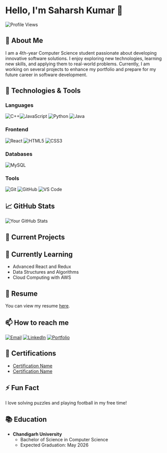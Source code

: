 # Hello, I'm Saharsh Kumar 👋

![Profile Views](https://komarev.com/ghpvc/?username=SaHaRsH45&color=blue)

## 🚀 About Me

I am a 4th-year Computer Science student passionate about developing innovative software solutions. I enjoy exploring new technologies, learning new skills, and applying them to real-world problems. Currently, I am working on several projects to enhance my portfolio and prepare for my future career in software development.

## 🔧 Technologies & Tools

### Languages
![C++](https://img.shields.io/badge/-C++-05122A?style=flat&logo=cplusplus)![JavaScript](https://img.shields.io/badge/-JavaScript-05122A?style=flat&logo=javascript) ![Python](https://img.shields.io/badge/-Python-05122A?style=flat&logo=python)  ![Java](https://img.shields.io/badge/-Java-05122A?style=flat&logo=java)

### Frontend
![React](https://img.shields.io/badge/-React-05122A?style=flat&logo=react) ![HTML5](https://img.shields.io/badge/-HTML5-05122A?style=flat&logo=html5) ![CSS3](https://img.shields.io/badge/-CSS3-05122A?style=flat&logo=css3) 


### Databases
 ![MySQL](https://img.shields.io/badge/-MySQL-05122A?style=flat&logo=mysql)

### Tools
![Git](https://img.shields.io/badge/-Git-05122A?style=flat&logo=git) ![GitHub](https://img.shields.io/badge/-GitHub-05122A?style=flat&logo=github) ![VS Code](https://img.shields.io/badge/-VS_Code-05122A?style=flat&logo=visual-studio-code) 

## 📈 GitHub Stats

![Your GitHub Stats](https://github-readme-stats.vercel.app/api?username=SaHaRsH45&show_icons=true&theme=radical)

## 🔭 Current Projects


## 🌱 Currently Learning

- Advanced React and Redux
- Data Structures and Algorithms
- Cloud Computing with AWS

## 💼 Resume

You can view my resume [here](link-to-your-resume).

## 📫 How to reach me

[![Email](https://img.shields.io/badge/-shekharchd12@gmail.com-05122A?style=flat&logo=gmail)](mailto:saharshkumar45@gmail.com)
[![LinkedIn](https://img.shields.io/badge/-LinkedIn-05122A?style=flat&logo=linkedin)](https://www.linkedin.com/in/saharsh45/)
[![Portfolio](https://img.shields.io/badge/-Portfolio-05122A?style=flat&logo=internet-explorer)](https://codolio.com/profile/Saharsh_kumar45)

## 📄 Certifications

- [Certification Name](link-to-certificate)
- [Certification Name](link-to-certificate)

## ⚡ Fun Fact

I love solving puzzles and playing football in my free time!

## 📚 Education

- **Chandigarh University**
  - Bachelor of Science in Computer Science
  - Expected Graduation: May 2026
